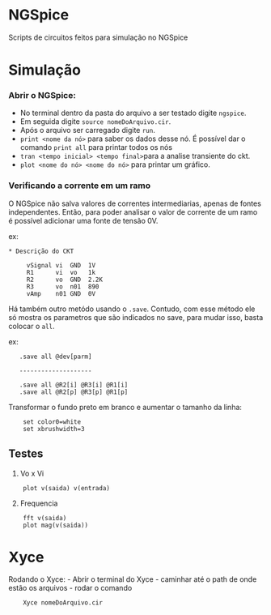 # NGSpice

Scripts de circuitos feitos para simulação no NGSpice 

# Simulação

### Abrir o NGSpice: 
  - No terminal dentro da pasta do arquivo a ser testado digite `ngspice`. 
  - Em seguida digite `source nomeDoArquivo.cir`.
  - Após o arquivo ser carregado digite `run`.
  - `print <nome da nó>` para saber os dados desse nó. É possível dar o comando `print all` para printar todos os nós
  - `tran <tempo inicial> <tempo final>`para a analise transiente do ckt.
  - `plot <nome do nó> <nome do nó>` para printar um gráfico.
  
### Verificando a corrente em um ramo

O NGSpice não salva valores de correntes intermediarias, apenas de fontes independentes. Então, para poder analisar o valor de corrente de um ramo é possível adicionar uma fonte de tensão 0V.

ex: 

```
* Descrição do CKT

     vSignal vi  GND  1V 
     R1      vi  vo   1k 
     R2      vo  GND  2.2K 
     R3      vo  n01  890 
     vAmp    n01 GND  0V 
 ```
 
 Há também outro metódo usando o `.save`. Contudo, com esse método ele só mostra os parametros que são indicados no save, para mudar isso, basta colocar o `all`.
 
 ex:
 
 ```
    .save all @dev[parm]
    
    --------------------
    
    .save all @R2[i] @R3[i] @R1[i]
    .save all @R2[p] @R3[p] @R1[p]
 ```

Transformar o fundo preto em branco e aumentar o tamanho da linha:

```
    set color0=white
    set xbrushwidth=3
```



## Testes

1. Vo x Vi
```
    plot v(saida) v(entrada)
```
2. Frequencia
```
    fft v(saida)
    plot mag(v(saida))
```


# Xyce

Rodando o Xyce: 
    - Abrir o terminal do Xyce
    - caminhar até o path de onde estão os arquivos
    - rodar o comando 

```
    Xyce nomeDoArquivo.cir
```